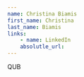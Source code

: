 ```yaml
---
name: Christina Biamis
first_name: Christina
last_name: Biamis
links:
	- name: LinkedIn
	absolutle_url:
---
```

QUB
